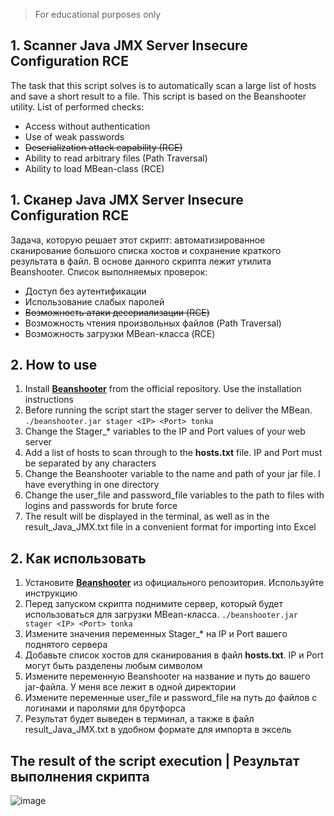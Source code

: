 > For educational purposes only

## 1. Scanner Java JMX Server Insecure Configuration RCE
The task that this script solves is to automatically scan a large list of hosts and save a short result to a file. This script is based on the Beanshooter utility.
List of performed checks:
- Access without authentication
- Use of weak passwords
- ~~Deserialization attack capability (RCE)~~
- Ability to read arbitrary files (Path Traversal)
- Ability to load MBean-class (RCE)

## 1. Сканер Java JMX Server Insecure Configuration RCE
Задача, которую решает этот скрипт: автоматизированное сканирование большого списка хостов и сохранение краткого результата в файл. В основе данного скрипта лежит утилита Beanshooter.
Список выполняемых проверок:
- Доступ без аутентификации
- Использование слабых паролей
- ~~Возможность атаки десериализации (RCE)~~
- Возможность чтения произвольных файлов (Path Traversal)
- Возможность загрузки MBean-класса (RCE)


## 2. How to use
1. Install [**Beanshooter**](https://github.com/qtc-de/beanshooter) from the official repository. Use the installation instructions
2. Before running the script start the stager server to deliver the MBean. ```./beanshooter.jar stager <IP> <Port> tonka```
3. Change the Stager_* variables to the IP and Port values of your web server
4. Add a list of hosts to scan through to the **hosts.txt** file. IP and Port must be separated by any characters
5. Change the Beanshooter variable to the name and path of your jar file. I have everything in one directory
6. Change the user_file and password_file variables to the path to files with logins and passwords for brute force
7. The result will be displayed in the terminal, as well as in the result_Java_JMX.txt file in a convenient format for importing into Excel

## 2. Как использовать
1. Установите [**Beanshooter**](https://github.com/qtc-de/beanshooter) из официального репозитория. Используйте инструкцию
2. Перед запуском скрипта поднимите сервер, который будет использоваться для загрузки MBean-класса. ```./beanshooter.jar stager <IP> <Port> tonka```
3. Измените значения переменных Stager_* на IP и Port вашего поднятого сервера
4. Добавьте список хостов для сканирования в файл **hosts.txt**. IP и Port могут быть разделены любым символом
5. Измените переменную Beanshooter на название и путь до вашего jar-файла. У меня все лежит в одной директории
6. Измените переменные user_file и password_file на путь до файлов с логинами и паролями для брутфорса
7. Результат будет выведен в терминал, а также в файл result_Java_JMX.txt в удобном формате для импорта в эксель

## The result of the script execution | Результат выполнения скрипта

![image](https://user-images.githubusercontent.com/74209689/201937273-4e242c0a-4478-45c8-9808-6dbe2872ab1f.png)


